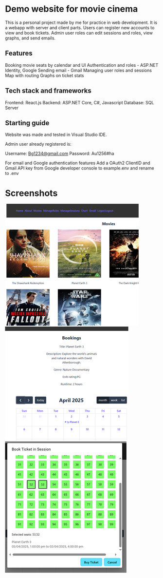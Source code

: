 # Demo website for movie cinema

This is a personal project made by me for practice in web development. It is a webapp with server and client parts.
Users can register new accounts to view and book tickets. Admin user roles can edit sessions and roles, view graphs, and send emails.

## Features

Booking movie seats by calendar and UI
Authentication and roles - ASP.NET Identity, Google
Sending email - Gmail
Managing user roles and sessions
Map with routing
Graphs on ticket stats

## Tech stack and frameworks

Frontend: React.js
Backend: ASP.NET Core, C#, Javascript
Database: SQL Server

## Starting guide

Website was made and tested in Visual Studio IDE.

Admin user already registered is:

Username: Bg1234@gmail.com
Password: Au1256#ha

For email and Google authentication features
Add a OAuth2 ClientID and Gmail API key from Google developer console to
example.env and rename to .env

# Screenshots

![Screenshot](readme/image3.png)
![Screenshot](readme/image2.png)
![Screenshot](readme/image.png)
